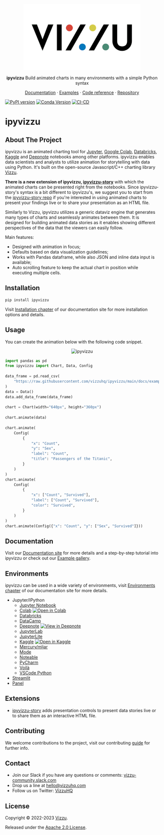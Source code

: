 <p align="center">
  <a href="https://github.com/vizzuhq/ipyvizzu">
    <img src="https://github.com/vizzuhq/vizzu-lib-doc/raw/main/docs/readme/infinite-60.gif" alt="Vizzu" />
  </a>
  <p align="center"><b>ipyvizzu</b> Build animated charts in many environments with a simple Python syntax</p>
  <p align="center">
    <a href="https://ipyvizzu.vizzuhq.com/mkdocs/">Documentation</a>
    · <a href="https://ipyvizzu.vizzuhq.com/mkdocs/examples/index.html">Examples</a>
    · <a href="https://ipyvizzu.vizzuhq.com/mkdocs/reference/ipyvizzu/index.html">Code reference</a>
    · <a href="https://github.com/vizzuhq/ipyvizzu">Repository</a>
  </p>
</p>

[![PyPI version](https://badge.fury.io/py/ipyvizzu.svg)](https://badge.fury.io/py/ipyvizzu)
[![Conda Version](https://img.shields.io/conda/vn/conda-forge/ipyvizzu.svg)](https://anaconda.org/conda-forge/ipyvizzu)
[![CI-CD](https://github.com/vizzuhq/ipyvizzu/actions/workflows/cicd.yml/badge.svg?branch=main)](https://github.com/vizzuhq/ipyvizzu/actions/workflows/cicd.yml)

# ipyvizzu

## About The Project

ipyvizzu is an animated charting tool for [Jupyter](https://jupyter.org),
[Google Colab](https://colab.research.google.com),
[Databricks](https://docs.databricks.com/notebooks),
[Kaggle](https://www.kaggle.com/code) and [Deepnote](https://deepnote.com)
notebooks among other platforms. ipyvizzu enables data scientists and analysts
to utilize animation for storytelling with data using Python. It's built on the
open-source Javascript/C++ charting library
[Vizzu](https://github.com/vizzuhq/vizzu-lib).

**There is a new extension of ipyvizzu,
[ipyvizzu-story](https://github.com/vizzuhq/ipyvizzu-story)** with which the
animated charts can be presented right from the notebooks. Since
ipyvizzu-story's syntax is a bit different to ipyvizzu's, we suggest you to
start from the [ipyvizzu-story repo](https://github.com/vizzuhq/ipyvizzu-story)
if you're interested in using animated charts to present your findings live or
to share your presentation as an HTML file.

Similarly to Vizzu, ipyvizzu utilizes a generic dataviz engine that generates
many types of charts and seamlessly animates between them. It is designed for
building animated data stories as it enables showing different perspectives of
the data that the viewers can easily follow.

Main features:

- Designed with animation in focus;
- Defaults based on data visualization guidelines;
- Works with Pandas dataframe, while also JSON and inline data input is
  available;
- Auto scrolling feature to keep the actual chart in position while executing
  multiple cells.

## Installation

```sh
pip install ipyvizzu
```

Visit
[Installation chapter](https://ipyvizzu.vizzuhq.com/mkdocs/installation.html) of
our documentation site for more installation options and details.

## Usage

You can create the animation below with the following code snippet.

<p align="center">
  <img src="https://ipyvizzu.vizzuhq.com/mkdocs/assets/ipyvizzu-promo.gif" alt="ipyvizzu" />
</p>

```python
import pandas as pd
from ipyvizzu import Chart, Data, Config

data_frame = pd.read_csv(
    "https://raw.githubusercontent.com/vizzuhq/ipyvizzu/main/docs/examples/stories/titanic/titanic.csv"
)
data = Data()
data.add_data_frame(data_frame)

chart = Chart(width="640px", height="360px")

chart.animate(data)

chart.animate(
    Config(
        {
            "x": "Count",
            "y": "Sex",
            "label": "Count",
            "title": "Passengers of the Titanic",
        }
    )
)
chart.animate(
    Config(
        {
            "x": ["Count", "Survived"],
            "label": ["Count", "Survived"],
            "color": "Survived",
        }
    )
)
chart.animate(Config({"x": "Count", "y": ["Sex", "Survived"]}))
```

## Documentation

Visit our [Documentation site](https://ipyvizzu.vizzuhq.com/mkdocs/) for more
details and a step-by-step tutorial into ipyvizzu or check out our
[Example gallery](https://ipyvizzu.vizzuhq.com/mkdocs/examples/index.html).

## Environments

ipyvizzu can be used in a wide variety of environments, visit
[Environments chapter](https://ipyvizzu.vizzuhq.com/mkdocs/environments/index.html)
of our documentation site for more details.

- Jupyter/IPython
  - [Jupyter Notebook](https://ipyvizzu.vizzuhq.com/mkdocs/environments/jupyter/jupyternotebook.html)
  - [Colab](https://ipyvizzu.vizzuhq.com/mkdocs/environments/jupyter/colab.html)
    [![Open in Colab](https://colab.research.google.com/assets/colab-badge.svg)](https://colab.research.google.com/drive/19H4etDPuSyJ3LNJbshsfEAnxxwjJgZgq?usp=sharing)
  - [Databricks](https://ipyvizzu.vizzuhq.com/mkdocs/environments/jupyter/databricks.html)
  - [DataCamp](https://ipyvizzu.vizzuhq.com/mkdocs/environments/jupyter/datacamp.html)
  - [Deepnote](https://ipyvizzu.vizzuhq.com/mkdocs/environments/jupyter/deepnote.html)
    [![View in Deepnote](https://deepnote.com/static/buttons/view-in-deepnote.svg)](https://deepnote.com/workspace/david-andras-vegh-bc03-79fd3a98-abaf-40c0-8b52-9f3e438a73fc/project/ipyvizzu-demo-dff3c2c3-f212-434e-8fa1-23d843c52fe3/%2Fipyvizzu_demo.ipynb)
  - [JupyterLab](https://ipyvizzu.vizzuhq.com/mkdocs/environments/jupyter/jupyterlab.html)
  - [JupyterLite](https://ipyvizzu.vizzuhq.com/mkdocs/environments/jupyter/jupyterlite.html)
  - [Kaggle](https://ipyvizzu.vizzuhq.com/mkdocs/environments/jupyter/kaggle.html)
    [![Open in Kaggle](https://kaggle.com/static/images/open-in-kaggle.svg)](https://www.kaggle.com/dvidandrsvgh/ipyvizzu-demo)
  - [Mercury/mljar](https://ipyvizzu.vizzuhq.com/mkdocs/environments/jupyter/mercury.html)
  - [Mode](https://ipyvizzu.vizzuhq.com/mkdocs/environments/jupyter/mode.html)
  - [Noteable](https://ipyvizzu.vizzuhq.com/mkdocs/environments/jupyter/noteable.html)
  - [PyCharm](https://ipyvizzu.vizzuhq.com/mkdocs/environments/jupyter/pycharm.html)
  - [Voilà](https://ipyvizzu.vizzuhq.com/mkdocs/environments/jupyter/voila.html)
  - [VSCode Python](https://ipyvizzu.vizzuhq.com/mkdocs/environments/jupyter/vscode.html)
- [Streamlit](https://ipyvizzu.vizzuhq.com/mkdocs/environments/streamlit.html)
- [Panel](https://ipyvizzu.vizzuhq.com/mkdocs/environments/panel.html)

## Extensions

- [ipyvizzu-story](https://github.com/vizzuhq/ipyvizzu-story) adds presentation
  controls to present data stories live or to share them as an interactive HTML
  file.

## Contributing

We welcome contributions to the project, visit our contributing
[guide](https://ipyvizzu.vizzuhq.com/mkdocs/CONTRIBUTING.html) for further info.

## Contact

- Join our Slack if you have any questions or comments:
  [vizzu-community.slack.com](https://join.slack.com/t/vizzu-community/shared_invite/zt-w2nqhq44-2CCWL4o7qn2Ns1EFSf9kEg)
- Drop us a line at hello@vizzuhq.com
- Follow us on Twitter: [VizzuHQ](https://twitter.com/VizzuHQ)

## License

Copyright © 2022-2023 [Vizzu](https://vizzuhq.com).

Released under the
[Apache 2.0 License](https://ipyvizzu.vizzuhq.com/mkdocs/LICENSE.html).
